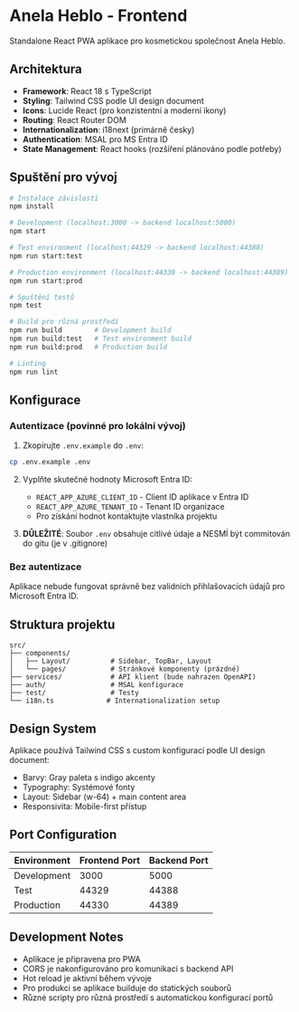 # Anela Heblo - Frontend

Standalone React PWA aplikace pro kosmetickou společnost Anela Heblo.

## Architektura

- **Framework**: React 18 s TypeScript
- **Styling**: Tailwind CSS podle UI design document
- **Icons**: Lucide React (pro konzistentní a moderní ikony)
- **Routing**: React Router DOM
- **Internationalization**: i18next (primárně česky)
- **Authentication**: MSAL pro MS Entra ID
- **State Management**: React hooks (rozšíření plánováno podle potřeby)

## Spuštění pro vývoj

```bash
# Instalace závislostí
npm install

# Development (localhost:3000 -> backend localhost:5000)
npm start

# Test environment (localhost:44329 -> backend localhost:44388)
npm run start:test

# Production environment (localhost:44330 -> backend localhost:44389)
npm run start:prod

# Spuštění testů
npm test

# Build pro různá prostředí
npm run build        # Development build
npm run build:test   # Test environment build
npm run build:prod   # Production build

# Linting
npm run lint
```

## Konfigurace

### Autentizace (povinné pro lokální vývoj)

1. Zkopírujte `.env.example` do `.env`:
```bash
cp .env.example .env
```

2. Vyplňte skutečné hodnoty Microsoft Entra ID:
   - `REACT_APP_AZURE_CLIENT_ID` - Client ID aplikace v Entra ID
   - `REACT_APP_AZURE_TENANT_ID` - Tenant ID organizace
   - Pro získání hodnot kontaktujte vlastníka projektu

3. **DŮLEŽITÉ**: Soubor `.env` obsahuje citlivé údaje a NESMÍ být commitován do gitu (je v .gitignore)

### Bez autentizace
Aplikace nebude fungovat správně bez validních přihlašovacích údajů pro Microsoft Entra ID.

## Struktura projektu

```
src/
├── components/
│   ├── Layout/          # Sidebar, TopBar, Layout
│   └── pages/           # Stránkové komponenty (prázdné)
├── services/            # API klient (bude nahrazen OpenAPI)
├── auth/                # MSAL konfigurace
├── test/                # Testy
└── i18n.ts             # Internationalization setup
```

## Design System

Aplikace používá Tailwind CSS s custom konfigurací podle UI design document:
- Barvy: Gray paleta s indigo akcenty
- Typography: Systémové fonty
- Layout: Sidebar (w-64) + main content area
- Responsivita: Mobile-first přístup

## Port Configuration

| Environment | Frontend Port | Backend Port |
|-------------|---------------|-------------|
| Development | 3000 | 5000 |
| Test | 44329 | 44388 |
| Production | 44330 | 44389 |

## Development Notes

- Aplikace je připravena pro PWA
- CORS je nakonfigurováno pro komunikaci s backend API
- Hot reload je aktivní během vývoje
- Pro produkci se aplikace builduje do statických souborů
- Různé scripty pro různá prostředí s automatickou konfigurací portů